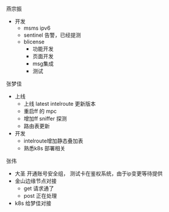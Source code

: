 
燕宗振

- 开发
	- msms ipv6
	- sentinel 告警，已经提测
	- blicense
		- 功能开发
		- 页面开发
		- msg集成
		- 测试


张梦佳

- 上线
	- 上线 latest intelroute 更新版本
	- 重启ff 的 mpc
	- 增加ff sniffer 探测
	- 路由表更新
- 开发
	- intelroute增加静态叠加表
	- 熟悉k8s 部署相关

张伟

 - 大圣  开通账号安全组， 测试卡在鉴权系统，由于ip变更等待提供
 - 金山边缘节点对接
	 - get  请求通了
	 - post 正在处理
-  k8s 给梦佳对接